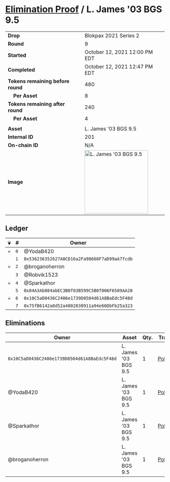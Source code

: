 # [Elimination Proof](./readme.md) / L. James &#039;03 BGS 9.5

|||
|---|---|
| **Drop** | Blokpax 2021 Series 2 |
| **Round** | 9 |
| **Started** | October 12, 2021 12:00 PM EDT |
| **Completed** | October 12, 2021 12:47 PM EDT |
| **Tokens remaining before round** | 480 |
| **&nbsp;&nbsp;&nbsp;&nbsp;Per Asset** | 8 |
| **Tokens remaining after round** | 240 |
| **&nbsp;&nbsp;&nbsp;&nbsp;Per Asset** | 4 |
| | |
| **Asset** | L. James &#039;03 BGS 9.5 |
| **Internal ID** | 201 |
| **On-chain ID** | N/A |
| **Image** | <img src="https://tcdn.blokpax.com/9484ebfa-630f-4368-b7ec-73f618d07e63/86497e46f4f72aa46a3556694f61db7c4400c541b29a487b35fca75368d32bb1.jpg" height="200" alt="L. James &#039;03 BGS 9.5" /> |

## Ledger

| 💀 | # | Owner |
| --- | --- | --- |
| 💀 | `0` | @YodaB420 |
|  | `1` | `0x536236352627A0CD16a2Fa98660F7aD99aA7fcdb` |
| 💀 | `2` | @broganoherron |
|  | `3` | @Robvik1523 |
| 💀 | `4` | @Sparkathor |
|  | `5` | `0x84A3Ab084abEC3B0f03B599C5B0f006F6509AA20` |
| 💀 | `6` | `0x10C5aD0436C2406e1739D0504d61A8BaEdc5F48d` |
|  | `7` | `0x75fB6142a0d52a4802030911a94e66DbFb25a323` |


## Eliminations

| Owner | Asset | Qty. | Transaction |
| --- | --- | --- | --- |
| `0x10C5aD0436C2406e1739D0504d61A8BaEdc5F48d` | L. James '03 BGS 9.5 | 1 | [Polygonscan](https://polygonscan.com/tx/0x096504d03008c396a952d23e746f4d020fe7cc7d7aebb13c9f944d2e75bc70f6) |
| @YodaB420 | L. James '03 BGS 9.5 | 1 | [Polygonscan](https://polygonscan.com/tx/0x518474542abb556d652685e48c55e23684741fa028b75b4575a6738eeee7f551) |
| @Sparkathor | L. James '03 BGS 9.5 | 1 | [Polygonscan](https://polygonscan.com/tx/0x4c847c220e732eea4814124eba890af22290c4f85259bb896ab1fa040dc0f45e) |
| @broganoherron | L. James '03 BGS 9.5 | 1 | [Polygonscan](https://polygonscan.com/tx/0x289c1d0a49a383ab09568d08d66aecd76f59c95d4a517aff4968812a67f794c5) |
